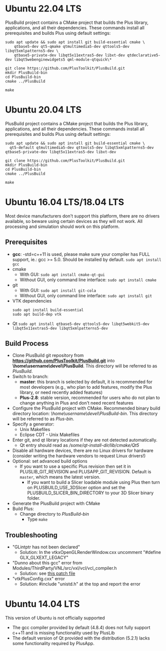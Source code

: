 Ubuntu 22.04 LTS
================

PlusBuild project contains a CMake project that builds the Plus library, applications, and all their dependencies.
These commands install all prerequisites and builds Plus using default settings:

```
sudo apt update && sudo apt install git build-essential cmake \
    qtbase5-dev qt5-qmake qtmultimedia5-dev qttools5-dev libqt5xmlpatterns5-dev \
    qtbase5-private-dev libqt5x11extras5-dev libxt-dev qtdeclarative5-dev libqt5webenginewidgets5 qml-module-qtquick\*

git clone https://github.com/PlusToolkit/PlusBuild.git
mkdir PlusBuild-bin
cd PlusBuild-bin
cmake ../PlusBuild

make
```

Ubuntu 20.04 LTS
================

PlusBuild project contains a CMake project that builds the Plus library, applications, and all their dependencies.
These commands install all prerequisites and builds Plus using default settings:

```
sudo apt update && sudo apt install git build-essential cmake \
  qt5-default qtmultimedia5-dev qttools5-dev libqt5xmlpatterns5-dev qtbase5-private-dev libqt5x11extras5-dev libxt-dev

git clone https://github.com/PlusToolkit/PlusBuild.git
mkdir PlusBuild-bin
cd PlusBuild-bin
cmake ../PlusBuild

make
```

Ubuntu 16.04 LTS/18.04 LTS
================

Most device manufacturers don't support this platform, there are no drivers available, so beware using certain devices as they will not work. All processing and simulation should work on this platform.

Prerequisites
-------------

- **gcc**: -std=c++11 is used, please make sure your compiler has FULL support, ie.: gcc >= 5.0. Should be installed by default.
  `sudo apt install gcc`
- cmake
  - With GUI:
    `sudo apt install cmake-qt-gui`
  - Without GUI, only command line interface:
    `sudo apt install cmake`
- git
  - With GUI:
    `sudo apt install git-cola`
  - Without GUI, only command line interface:
    `sudo apt install git`
- VTK dependencies
  ```
  sudo apt install build-essential
  sudo apt build-dep vtk
  ```
- Qt
  `sudo apt install qtbase5-dev qttools5-dev libqt5webkit5-dev libqt5x11extras5-dev libqt5xmlpatterns5-dev`

Build Process
-------------

- Clone PlusBuild git repository from **https://github.com/PlusToolkit/PlusBuild.git** into **\home\username\devel\PlusBuild**. This directory will be referred to as _PlusBuild_.
- Switch to branch:
  - **master**: this branch is selected by default, it is recommended for most developers (e.g., who plan to add features, modify the Plus library, or need recently added features)
  - **Plus-2.8**: stable version, recommended for users who do not plan to change anything in Plus and don't need recent features
- Configure the PlusBuild project with CMake. Recommended binary build directory location: _\home\username\devel\PlusBuild-bin_.  This directory will be referred to as _Plus-bin_.
- Specify a generator:
  - Unix Makefiles
  - Eclipse CDT - Unix Makefiles
- Enter git, and qt library locations if they are not detected automatically.
  - Qt entry should read as _/some/qt-install-dir/lib/cmake/Qt5_
- Disable all hardware devices, there are no Linux drivers for hardware (consider writing the hardware vendors to request Linux drivers!)
- Optional: set advanced build options
  - If you want to use a specific Plus revision then set it in PLUSLIB_GIT_REVISION and PLUSAPP_GIT_REVISION. Default is `master`, which means the latest version.
	- If you want to build a Slicer loadable module using Plus then turn on PLUSBUILD_USE_3DSlicer option and set the PLUSBUILD_SLICER_BIN_DIRECTORY to your 3D Slicer binary folder.
- Generate the PlusBuild project with CMake
- Build Plus:
  - Change directory to _PlusBuild-bin_
	- Type `make`

Troubleshooting
---------------

- "GLintptr has not been declared"
  - Solution: In the vtkxOpenGLRenderWindow.cxx uncomment "#define GLX_GLXEXT_LEGACY"
- "Dunno about this gcc" error from Modules/ThirdParty/VNL/src/vxl/vcl/vcl_compiler.h
  - Solution: see [this patch file](https://issues.itk.org/jira/browse/ITK-3361)
- "vtkPlusConfig.cxx" error
  - Solution: #include "unistd.h" at the top and report the error

Ubuntu 14.04 LTS
================
This version of Ubuntu is not officially supported
- The gcc compiler provided by default (4.8.4) does not fully support c++11 and is missing functionality used by PlusLib
- The default version of Qt provided with the distribution (5.2.1) lacks some functionality required by PlusApp.
